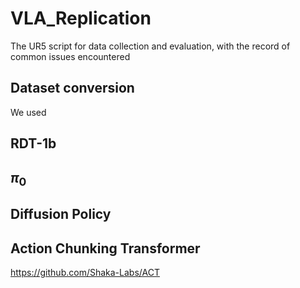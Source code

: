 # VLA_Replication
The UR5 script for data collection and evaluation, with the record of common issues encountered


## Dataset conversion
We used 

## RDT-1b

## $\pi_0$

## Diffusion Policy

## Action Chunking Transformer
https://github.com/Shaka-Labs/ACT

